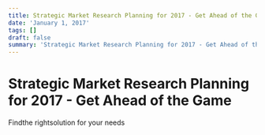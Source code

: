 ```yaml
---
title: Strategic Market Research Planning for 2017 - Get Ahead of the Game
date: 'January 1, 2017'
tags: []
draft: false
summary: 'Strategic Market Research Planning for 2017 - Get Ahead of the Game'
---
```


# Strategic Market Research Planning for 2017 - Get Ahead of the Game

Findthe rightsolution for your needs
